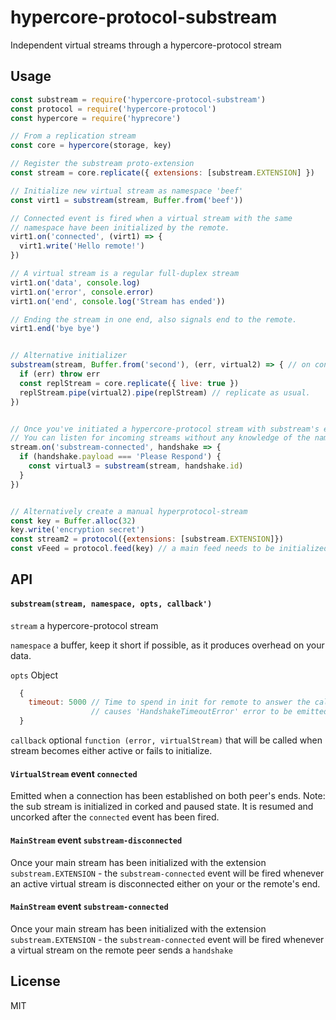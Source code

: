 # hypercore-protocol-substream

Independent virtual streams through a hypercore-protocol stream


## Usage
```js
const substream = require('hypercore-protocol-substream')
const protocol = require('hypercore-protocol')
const hypercore = require('hyprecore')

// From a replication stream
const core = hypercore(storage, key)

// Register the substream proto-extension
const stream = core.replicate({ extensions: [substream.EXTENSION] })

// Initialize new virtual stream as namespace 'beef'
const virt1 = substream(stream, Buffer.from('beef'))

// Connected event is fired when a virtual stream with the same
// namespace have been initialized by the remote.
virt1.on('connected', (virt1) => {
  virt1.write('Hello remote!')
})

// A virtual stream is a regular full-duplex stream
virt1.on('data', console.log)
virt1.on('error', console.error)
virt1.on('end', console.log('Stream has ended'))

// Ending the stream in one end, also signals end to the remote.
virt1.end('bye bye')


// Alternative initializer
substream(stream, Buffer.from('second'), (err, virtual2) => { // on connect
  if (err) throw err
  const replStream = core.replicate({ live: true })
  replStream.pipe(virtual2).pipe(replStream) // replicate as usual.
})


// Once you've initiated a hypercore-protocol stream with substream's extension
// You can listen for incoming streams without any knowledge of the namespace.
stream.on('substream-connected', handshake => {
  if (handshake.payload === 'Please Respond') {
    const virtual3 = substream(stream, handshake.id)
  }
})


// Alternatively create a manual hyperprotocol-stream
const key = Buffer.alloc(32)
key.write('encryption secret')
const stream2 = protocol({extensions: [substream.EXTENSION]})
const vFeed = protocol.feed(key) // a main feed needs to be initialized manually

```

## API

#### `substream(stream, namespace, opts, callback')`

`stream` a hypercore-protocol stream

`namespace` a buffer, keep it short if possible, as it produces overhead on
your data.

`opts` Object
```js
  {
    timeout: 5000 // Time to spend in init for remote to answer the call.
                  // causes 'HandshakeTimeoutError' error to be emitted
  }
```

`callback` optional `function (error, virtualStream)`
that will be called when stream becomes either
active or fails to initialize.

#### `VirtualStream` event `connected`

Emitted when a connection has been established on both peer's ends.
Note: the sub stream is initialized in corked and paused state.
It is resumed and uncorked after the `connected` event has been fired.


#### `MainStream` event `substream-disconnected`

Once your main stream has been initialized with the extension
`substream.EXTENSION` - the `substream-connected` event will be fired
whenever an active virtual stream is disconnected either on your or the remote's
end.

#### `MainStream` event `substream-connected`

Once your main stream has been initialized with the extension
`substream.EXTENSION` - the `substream-connected` event will be fired
whenever a virtual stream on the remote peer sends a `handshake`


## License

MIT

